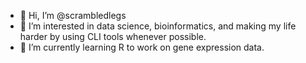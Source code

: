 - 👋 Hi, I’m @scrambledlegs
- 👀 I’m interested in data science, bioinformatics, and making my life harder by using CLI tools whenever possible.
- 🌱 I’m currently learning R to work on gene expression data.

<!---
scrambledlegs/scrambledlegs is a ✨ special ✨ repository because its `README.md` (this file) appears on your GitHub profile.
You can click the Preview link to take a look at your changes.
--->
